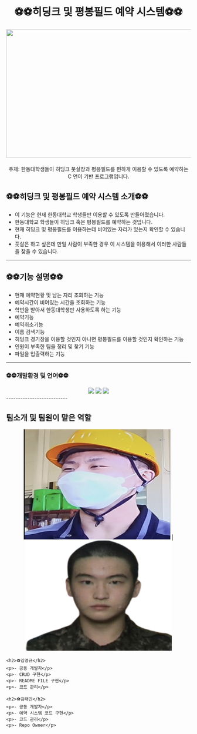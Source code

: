 <h1 style="text-align: center;">⚽️⚽️히딩크 및 평봉필드 예약 시스템⚽️⚽️</h1>




<div style="display: flex; justify-content: center;">
  <img src="./assets/football.png" width="700" height="350">
</div>

<p style="text-align: center; margin-top: 20px;">
  주제: 한동대학생들이 히딩크 풋살장과 평봉필드를 편하게 이용할 수 있도록 예약하는 C 언어 기반 프로그램입니다.
</p>



## ⚽️⚽️히딩크 및 평봉필드 예약 시스템 소개⚽️⚽️
- 이 기능은 현재 한동대학교 학생들만 이용할 수 있도록 만들어졌습니다.
- 한동대학교 학생들이 히딩크 혹은 평봉필드를 예약하는 것입니다.
- 현재 히딩크 및 평봉필드를 이용하는데 비어있는 자리가 있는지 확인할 수 있습니다.
- 풋살은 하고 싶은데 만일 사람이 부족한 경우 이 시스템을 이용해서 이러한 사람들을 찾을 수 있습니다.
--------------------------



## ⚽️⚽️기능 설명⚽️⚽️
- 현재 예약현황 및 남는 자리 조회하는 기능
- 예약시간이 비어있는 시간을 조회하는 기능
- 학번을 받아서 한동대학생만 사용하도록 하는 기능
- 예약기능
- 예약취소기능
- 이름 검색기능
- 히딩크 경기장을 이용할 것인지 아니면 평봉필드를 이용할 것인지 확인하는 기능
- 인원이 부족한 팀을 정리 및 찾기 기능
- 파일을 입출력하는 기능
--------------------------




### ⚽️⚽️개발환경 및 언어⚽️⚽️
<div align="center">
 <img src="https://img.shields.io/badge/HTML-E34F26?style=flat-square&logo=HTML5&logoColor=white"/>
 <img src="https://img.shields.io/badge/C-00CCFF?style=flat-square&logo=C&logoColor="white"/>
 <img src="https://img.shields.io/badge/VisualStudioCode-0000FF?style=flat-square&logo=VisualStudioCode&logoColor="black"/>
                                                                                                            

</div>
--------------------------



<h2>팀소개 및 팀원이 맡은 역할</h2>

<div align="center">
<img src="./assets/bok.png" width="400" height="300"> |
<img src="./assets/taemin.png" width="400" height="300">
  </div>

    <h2>⚽️김영규</h2>
    <p>- 공동 개발자</p>
    <p>- CRUD 구현</p>
    <p>- README FILE 구현</p>
    <p>- 코드 관리</p>

    <h2>⚽️김태민</h2>
    <p>- 공동 개발자</p>
    <p>- 예약 시스템 코드 구현</p>
    <p>- 코드 관리</p>
    <p>- Repo Owner</p>
  </div>
</div>





